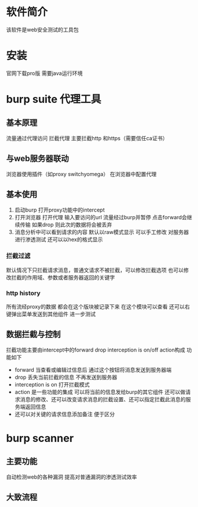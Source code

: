 
# 软件简介

该软件是web安全测试的工具包

# 安装

官网下载pro版 需要java运行环境

# burp suite 代理工具

## 基本原理

流量通过代理访问 拦截代理 主要拦截http 和https（需要信任ca证书）

## 与web服务器联动

浏览器使用插件（如proxy switchyomega） 在浏览器中配置代理

## 基本使用

1. 启动burp 打开proxy功能中的intercept
2. 打开浏览器 打开代理 输入要访问的url 流量经过burp并暂停 点击forward会继续传输 如果drop 则此次的数据将会被丢弃
3. 消息分析中可以看到请求的内容 默认以raw模式显示 可以手工修改 对服务器进行渗透测试 还可以以hex的格式显示

### 拦截过滤

默认情况下只拦截请求消息，普通文请求不被拦截，可以修改拦截选项 也可以修改拦截的作用域、参数或者服务器返回的关键字

### http history

所有流经proxy的数据 都会在这个版块被记录下来 在这个模块可以查看 还可以右键弹出菜单发送到其他组件 进一步测试

## 数据拦截与控制

拦截功能主要由intercept中的forward drop interception is on/off action构成 功能如下

* forward 当查看或编辑过信息后 通过这个按钮将消息发送到服务器端
* drop 丢失当前拦截的信息 不再发送到服务器
* interception is on 打开拦截模式
* action 是一些功能的集成 可以将当前的信息发给burp的其它组件 还可以做请求消息的修改、还可以改变请求消息的拦截设置、还可以指定拦截此消息的服务端返回信息
* 还可以对关键的请求信息添加备注 便于区分

# burp scanner

## 主要功能

自动检测web的各种漏洞 提高对普通漏洞的渗透测试效率

## 大致流程


